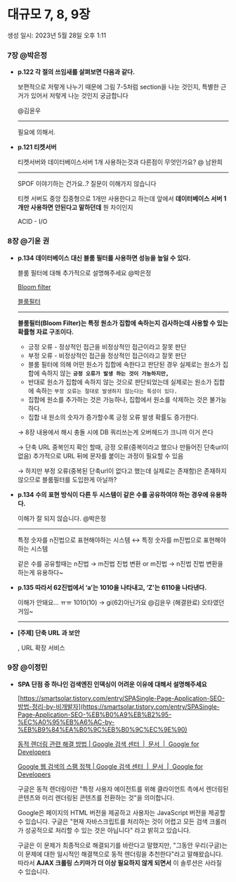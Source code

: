# 대규모 7, 8, 9장

생성 일시: 2023년 5월 28일 오후 1:11

### 7장 @박은정

- **p.122 각 절의 쓰임새를 살펴보면 다음과 같다.**
    
    보편적으로 저렇게 나누기 때문에 그림 7-5처럼 section을 나눈 것인지, 특별한 근거가 있어서 저렇게 나눈 것인지 궁금합니다
    
    @김윤우
    
    ---
    
    필요에 의해서.
    
- **p.121 티켓서버**
    
    티켓서버와 데이터베이스서버 1개 사용하는것과 다른점이 무엇인가요? @ 남완희
    
    ---
    
    SPOF 이야기하는 건가요..? 질문이 이해가지 않습니다
    
    티켓 서버도 중앙 집중형으로 1개만 사용한다고 하는데 앞에서 **데이터베이스 서버 1개만 사용하면 안된다고 말하던데** 뭔 차이인지 
    
    ACID - I/O 
    

### 8장 @기윤 권

- **p.134 데이터베이스 대신 블룸 필터를 사용하면 성능을 높일 수 있다.**
    
    블룸 필터에 대해 추가적으로 설명해주세요 @박은정
    
    [Bloom filter](https://en.wikipedia.org/wiki/Bloom_filter)
    
    [블룸필터](https://velog.io/@chlvlftn22/블룸필터)
    
    ---
    
     **블룸필터(Bloom Filter)는 특정 원소가 집합에 속하는지 검사하는데 사용할 수 있는 확률형 자료 구조이다.**
    
    - 긍정 오류 - 정상적인 접근을 비정상적인 접근이라고 잘못 판단
    - 부정 오류 - 비정상적인 접근을 정상적인 접근이라고 잘못 판단
    - 블룸 필터에 의해 어떤 원소가 집합에 속한다고 판단된 경우 실제로는 원소가 집합에 속하지 않는 **`긍정 오류가 발생 하는 것이 가능하지만,`**
    - 반대로 원소가 집합에 속하지 않는 것으로 판단되었는데 실제로는 원소가 집합에 속하는 `부정 오류는 절대로 발생하지 않는다는 특성이 있다.`
    - 집합에 원소를 추가하는 것은 가능하나, 집합에서 원소를 삭제하는 것은 불가능하다.
    - 집합 내 원소의 숫자가 증가할수록 긍정 오류 발생 확률도 증가한다.
    
    → 8장 내용에서 해시 충돌 시에 DB 쿼리쓰는게 오버헤드가 크니까 이거 쓴다
    
    → 단축 URL 중복인지 확인 할때, 긍정 오류(중복이라고 했으나 만들어진 단축url이 없음) 추가적으로 URL 뒤에 문자를 붙이는 과정이 필요할 수 있음
    
    → 하지만 부정 오류(중복된 단축url이 없다고 했는데 실제로는 존재함)은 존재하지 않으므로 블룸필터를 도입한게 아닐까?
    
- **p.134 수의 표현 방식이 다른 두 시스템이 같은 수를 공유하여야 하는 경우에 유용하다.**
    
    이해가 잘 되지 않습니다. @박은정 
    
    ---
    
    특정 숫자를 n진법으로 표현해야하는 시스템 ↔ 특정 숫자를 m진법으로 표현해야하는 시스템
    
    같은 수를 공유할때는 n진법 → m진법 진법 변환 or  m진법 → n진법 진법 변환을 하는게 유용하다~
    
- **p.135 따라서 62진법에서 ‘a’는 1010을 나타내고, ‘Z’는 6110을 나타낸다.**
    
    이해가 안돼요… ㅠㅠ 1010(10) → gi(62)아닌가요 @김윤우 (해결완료) 오타였던거임~
    
    ---
    
- **[주제] 단축 URL 과 보안**
    
    , URL 확장 서비스
    

### 9장 @이정민

- **SPA 단점 중 하나인 검색엔진 인덱싱이 어려운 이유에 대해서 설명해주세요**
    
    [https://smartsolar.tistory.com/entry/SPASingle-Page-Application-SEO-방법-정리-by-비개발자](https://smartsolar.tistory.com/entry/SPASingle-Page-Application-SEO-%EB%B0%A9%EB%B2%95-%EC%A0%95%EB%A6%AC-by-%EB%B9%84%EA%B0%9C%EB%B0%9C%EC%9E%90)
    
    [동적 렌더링 관련 해결 방법 | Google 검색 센터  |  문서  |  Google for Developers](https://developers.google.com/search/docs/crawling-indexing/javascript/dynamic-rendering?hl=ko)
    
    [Google 웹 검색의 스팸 정책 | Google 검색 센터  |  문서  |  Google for Developers](https://developers.google.com/search/docs/essentials/spam-policies?hl=ko#cloaking)
    
    구글은 동적 렌더링이란 "특정 사용자 에이전트를 위해 클라이언트 측에서 렌더링된 콘텐츠와 미리 렌더링된 콘텐츠를 전환하는 것"을 의미합니다.
    
    Google은 페이지의 HTML 버전을 제공하고 사용자는 JavaScript 버전을 제공할 수 있습니다. 구글은 "현재 자바스크립트를 처리하는 것이 어렵고 모든 검색 크롤러가 성공적으로 처리할 수 있는 것은 아닙니다" 라고 밝히고 있습니다.
    
    구글은 이 문제가 최종적으로 해결되기를 바란다고 말했지만, "그동안 우리(구글)는 이 문제에 대한 일시적인 해결책으로 동적 렌더링을 추천한다"라고 말해왔습니다. 따라서 **AJAX 크롤링 스키마가 더 이상 필요하지 않게 되면서** 이 솔루션은 사라질 수 있습니다.